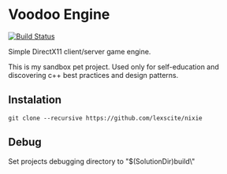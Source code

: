 # Voodoo Engine
[![Build Status](https://travis-ci.org/lexscite/nixie.svg?branch=master)](https://travis-ci.org/lexscite/nixie)

Simple DirectX11 client/server game engine.

This is my sandbox pet project. Used only for self-education and discovering c++ best practices and design patterns.

## Instalation
```
git clone --recursive https://github.com/lexscite/nixie
```
## Debug
Set projects debugging directory to "$(SolutionDir)build\\"
